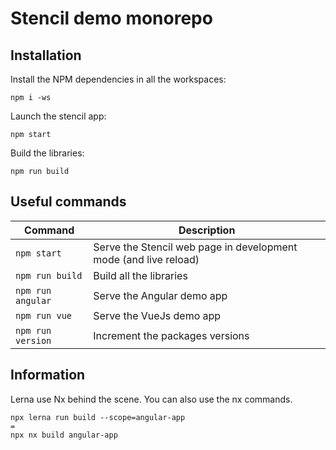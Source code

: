 # Stencil demo monorepo

## Installation

Install the NPM dependencies in all the workspaces:

```
npm i -ws
```

Launch the stencil app:

```
npm start
```

Build the libraries:

```
npm run build
```

## Useful commands

| Command           | Description                                                      |
| ----------------- | ---------------------------------------------------------------- |
| `npm start`       | Serve the Stencil web page in development mode (and live reload) |
| `npm run build`   | Build all the libraries                                          |
| `npm run angular` | Serve the Angular demo app                                       |
| `npm run vue`     | Serve the VueJs demo app                                         |
| `npm run version` | Increment the packages versions                                  |

## Information

Lerna use Nx behind the scene. You can also use the nx commands.

```
npx lerna run build --scope=angular-app
=
npx nx build angular-app
```
